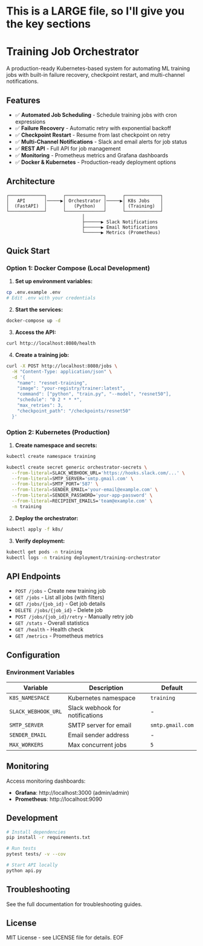 # This is a LARGE file, so I'll give you the key sections
# Training Job Orchestrator

A production-ready Kubernetes-based system for automating ML training jobs with built-in failure recovery, checkpoint restart, and multi-channel notifications.

## Features

- ✅ **Automated Job Scheduling** - Schedule training jobs with cron expressions
- ✅ **Failure Recovery** - Automatic retry with exponential backoff
- ✅ **Checkpoint Restart** - Resume from last checkpoint on retry
- ✅ **Multi-Channel Notifications** - Slack and email alerts for job status
- ✅ **REST API** - Full API for job management
- ✅ **Monitoring** - Prometheus metrics and Grafana dashboards
- ✅ **Docker & Kubernetes** - Production-ready deployment options

## Architecture
```
┌─────────────┐      ┌──────────────┐      ┌─────────────┐
│   API       │─────▶│ Orchestrator │─────▶│ K8s Jobs    │
│  (FastAPI)  │      │   (Python)   │      │ (Training)  │
└─────────────┘      └──────────────┘      └─────────────┘
                            │
                            ├──────▶ Slack Notifications
                            ├──────▶ Email Notifications
                            └──────▶ Metrics (Prometheus)
```

## Quick Start

### Option 1: Docker Compose (Local Development)

1. **Set up environment variables:**
```bash
cp .env.example .env
# Edit .env with your credentials
```

2. **Start the services:**
```bash
docker-compose up -d
```

3. **Access the API:**
```bash
curl http://localhost:8080/health
```

4. **Create a training job:**
```bash
curl -X POST http://localhost:8080/jobs \
  -H "Content-Type: application/json" \
  -d '{
    "name": "resnet-training",
    "image": "your-registry/trainer:latest",
    "command": ["python", "train.py", "--model", "resnet50"],
    "schedule": "0 2 * * *",
    "max_retries": 3,
    "checkpoint_path": "/checkpoints/resnet50"
  }'
```

### Option 2: Kubernetes (Production)

1. **Create namespace and secrets:**
```bash
kubectl create namespace training

kubectl create secret generic orchestrator-secrets \
  --from-literal=SLACK_WEBHOOK_URL='https://hooks.slack.com/...' \
  --from-literal=SMTP_SERVER='smtp.gmail.com' \
  --from-literal=SMTP_PORT='587' \
  --from-literal=SENDER_EMAIL='your-email@example.com' \
  --from-literal=SENDER_PASSWORD='your-app-password' \
  --from-literal=RECIPIENT_EMAILS='team@example.com' \
  -n training
```

2. **Deploy the orchestrator:**
```bash
kubectl apply -f k8s/
```

3. **Verify deployment:**
```bash
kubectl get pods -n training
kubectl logs -n training deployment/training-orchestrator
```

## API Endpoints

- `POST /jobs` - Create new training job
- `GET /jobs` - List all jobs (with filters)
- `GET /jobs/{job_id}` - Get job details
- `DELETE /jobs/{job_id}` - Delete job
- `POST /jobs/{job_id}/retry` - Manually retry job
- `GET /stats` - Overall statistics
- `GET /health` - Health check
- `GET /metrics` - Prometheus metrics

## Configuration

### Environment Variables

| Variable | Description | Default |
|----------|-------------|---------|
| `K8S_NAMESPACE` | Kubernetes namespace | `training` |
| `SLACK_WEBHOOK_URL` | Slack webhook for notifications | - |
| `SMTP_SERVER` | SMTP server for email | `smtp.gmail.com` |
| `SENDER_EMAIL` | Email sender address | - |
| `MAX_WORKERS` | Max concurrent jobs | `5` |

## Monitoring

Access monitoring dashboards:
- **Grafana**: http://localhost:3000 (admin/admin)
- **Prometheus**: http://localhost:9090

## Development
```bash
# Install dependencies
pip install -r requirements.txt

# Run tests
pytest tests/ -v --cov

# Start API locally
python api.py
```

## Troubleshooting

See the full documentation for troubleshooting guides.

## License

MIT License - see LICENSE file for details.
EOF